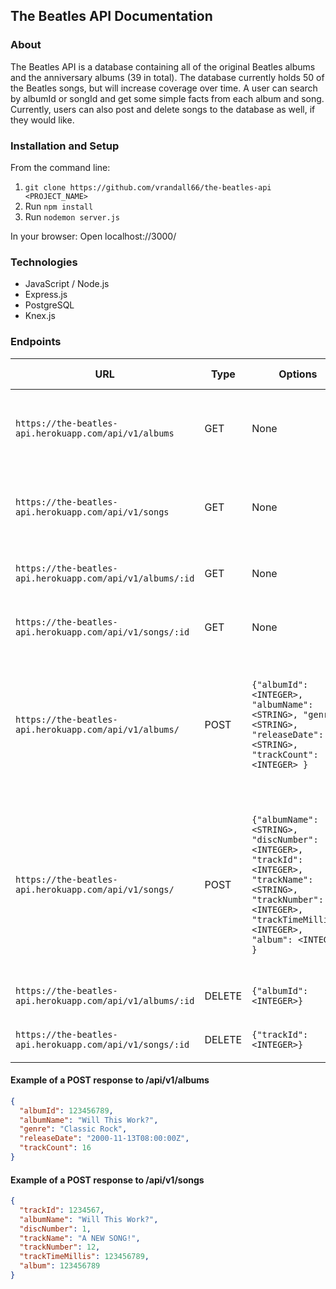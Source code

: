 ## The Beatles API Documentation

### About
The Beatles API is a database containing all of the original Beatles albums and the anniversary albums (39 in total). The database currently holds 50 of the Beatles songs, but will increase coverage over time. A user can search by albumId or songId and get some simple facts from each album and song. Currently, users can also post and delete songs to the database as well, if they would like.

### Installation and Setup

From the command line:

1. `git clone https://github.com/vrandall66/the-beatles-api <PROJECT_NAME>`
1. Run `npm install`
1. Run `nodemon server.js`

In your browser:
Open localhost://3000/

### Technologies

- JavaScript / Node.js
- Express.js
- PostgreSQL
- Knex.js

### Endpoints

| URL                                                       | Type | Options                                                                                                                                                                      | Expected response                                                                                                  |
| --------------------------------------------------------- | ---- | ---------------------------------------------------------------------------------------------------------------------------------------------------------------------------- | ------------------------------------------------------------------------------------------------------------------ |
| `https://the-beatles-api.herokuapp.com/api/v1/albums`     | GET  | None                                                                                                                                                                         | ARRAY of all Beatles albums currently in the database                                                              |
| `https://the-beatles-api.herokuapp.com/api/v1/songs`      | GET  | None                                                                                                                                                                         | ARRAY of all Beatles songs currently in the database                                                               |
| `https://the-beatles-api.herokuapp.com/api/v1/albums/:id` | GET  | None                                                                                                                                                                         | OBJECT of album requested by albumId                                                                               |
| `https://the-beatles-api.herokuapp.com/api/v1/songs/:id`  | GET  | None                                                                                                                                                                         | OBJECT of song requested by trackId                                                                                |
| `https://the-beatles-api.herokuapp.com/api/v1/albums/`    | POST | `{"albumId": <INTEGER>, "albumName": <STRING>, "genre": <STRING>, "releaseDate": <STRING>, "trackCount": <INTEGER> }`                                                        | Add a new album to the database, an example of a successful response can be found below                            |
| `https://the-beatles-api.herokuapp.com/api/v1/songs/`     | POST | `{"albumName": <STRING>, "discNumber": <INTEGER>, "trackId": <INTEGER>, "trackName": <STRING>, "trackNumber": <INTEGER>, "trackTimeMillis": <INTEGER>, "album": <INTEGER> }` | Add a new song to a pre-existing album within the database, an example of a successful response can be found below |
| `https://the-beatles-api.herokuapp.com/api/v1/albums/:id` | DELETE | `{"albumId": <INTEGER>}` | `"Album 1234567 sucessfully deleted."` |
| `https://the-beatles-api.herokuapp.com/api/v1/songs/:id` | DELETE | `{"trackId": <INTEGER>}` | `"Song 1234567 sucessfully deleted."` |

#### Example of a POST response to /api/v1/albums

```json
{
  "albumId": 123456789,
  "albumName": "Will This Work?",
  "genre": "Classic Rock",
  "releaseDate": "2000-11-13T08:00:00Z",
  "trackCount": 16
}
```

#### Example of a POST response to /api/v1/songs

```json
{
  "trackId": 1234567,
  "albumName": "Will This Work?",
  "discNumber": 1,
  "trackName": "A NEW SONG!",
  "trackNumber": 12,
  "trackTimeMillis": 123456789,
  "album": 123456789
}
```